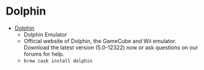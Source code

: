 # Dolphin
- [Dolphin](https://dolphin-emu.org/)
  -  Dolphin Emulator
  - Official website of Dolphin, the GameCube and Wii emulator. Download the latest version (5.0-12322) now or ask questions on our forums for help.
  - `brew cask install dolphin`
